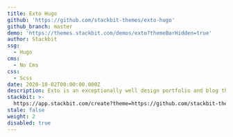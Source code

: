 ```yaml
---
title: Exto Hugo
github: 'https://github.com/stackbit-themes/exto-hugo'
github_branch: master
demo: 'https://themes.stackbit.com/demos/exto?themeBarHidden=true'
author: Stackbit
ssg:
  - Hugo
cms:
  - No Cms
css:
  - Scss
date: 2020-10-02T00:00:00.000Z
description: Exto is an exceptionally well design portfolio and blog theme.
stackbit: >-
  https://app.stackbit.com/create?theme=https://github.com/stackbit-themes/exto-hugo
stale: false
weight: 2
disabled: true
---
```

